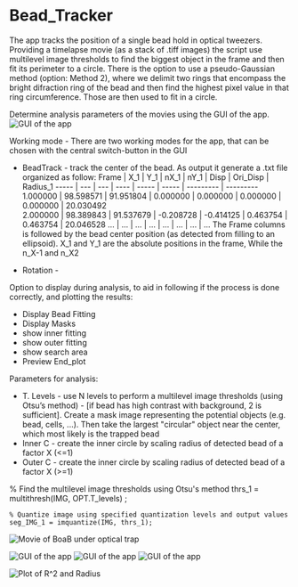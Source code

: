 # Bead_Tracker
The app tracks the position of a single bead hold in optical tweezers. Providing a timelapse movie (as a stack of .tiff images) the script use multilevel image thresholds to find the biggest object in the frame and then fit its perimeter to a circle. There is the option to use a pseudo-Gaussian method (option: Method 2), where we delimit two rings that encompass the bright difraction ring of the bead and then find the highest pixel value in that ring circumference. Those are then used to fit in a circle.


Determine analysis parameters of the movies using the GUI of the app. 
![GUI of the app](../main_version/Movie_and_Images/img_GUI.png)

Working mode - There are two working modes for the app, that can be chosen with the central switch-button in the GUI
* BeadTrack - track the center of the bead. As output it generate a .txt file organized as follow:
Frame |	X_1 |	Y_1 |	nX_1 |	nY_1 |	Disp |	Ori_Disp |	Radius_1 
----- | --- | --- | ---- | ----- | ----- | --------- | ---------
1.000000 | 98.598571 | 91.951804 | 0.000000 | 0.000000 | 0.000000 | 0.000000 | 20.030492	
2.000000 | 98.389843 | 91.537679 | -0.208728 | -0.414125 | 0.463754 | 0.463754 | 20.046528
... | ... | ... | ... | ... | ... | ... | ... 
The Frame columns is followed by the bead center position (as detected from filling to an ellipsoid). X_1 and Y_1 are the absolute positions in the frame, While the n_X-1 and n_X2

* Rotation - 

Option to display during analysis, to aid in following if the process is done correctly, and plotting the results:
* Display Bead Fitting
* Display Masks
* show inner fitting
* show outer fitting
* show search area
* Preview End_plot

Parameters for analysis:
* T. Levels - use N levels to perform a multilevel image thresholds (using Otsu’s method) - [if bead has high contrast with background, 2 is sufficient]. Create a mask image representing the potential objects (e.g. bead, cells, ...). Then take the largest "circular" object near the center, which most likely is the trapped bead
* Inner C - create the inner circle by scaling radius of detected bead of a factor X (<=1) 
* Outer C - create the inner circle by scaling radius of detected bead of a factor X (>=1) 

% Find the multilevel image thresholds using Otsu's method
    thrs_1 = multithresh(IMG, OPT.T_levels) ;

    % Quantize image using specified quantization levels and output values
    seg_IMG_1 = imquantize(IMG, thrs_1);


![Movie of BoaB under optical trap](../main_version/Movie_and_Images/Movie_Boab.gif)



![GUI of the app](../main_version/Movie_and_Images/Stack_BoaB/BoaB_0100.tif)
![GUI of the app](../main_version/Movie_and_Images/img_Bead_Detection.png)
![GUI of the app](../main_version/Movie_and_Images/img_Set_Rotation.png)


![Plot of R^2 and Radius](../main_version/Movie_and_Images/Plot_Displacement_Position.png)
 

